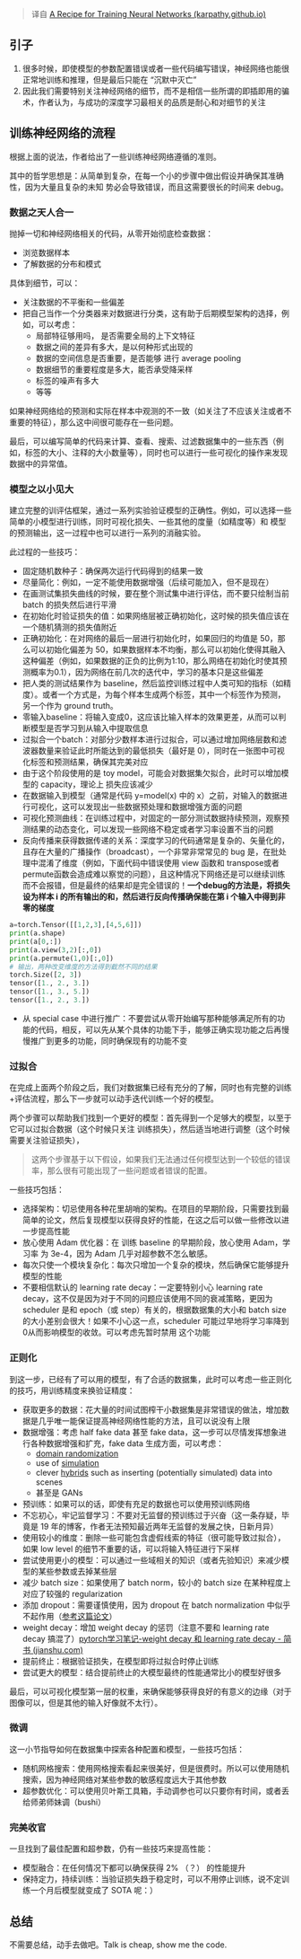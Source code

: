 >译自 [A Recipe for Training Neural Networks (karpathy.github.io)](http://karpathy.github.io/2019/04/25/recipe/)

## 引子 

1. 很多时候，即使模型的参数配置错误或者一些代码编写错误，神经网络也能很正常地训练和推理，但是最后只能在 “沉默中灭亡”
2. 因此我们需要特别关注神经网络的细节，而不是相信一些所谓的即插即用的骗术，作者认为，与成功的深度学习最相关的品质是耐心和对细节的关注

## 训练神经网络的流程

根据上面的说法，作者给出了一些训练神经网络遵循的准则。

其中的哲学思想是：从简单到复杂，在每一个小的步骤中做出假设并确保其准确性，因为大量且复杂的未知 势必会导致错误，而且这需要很长的时间来 debug。

### 数据之天人合一

抛掉一切和神经网络相关的代码，从零开始彻底检查数据：
+ 浏览数据样本
+ 了解数据的分布和模式

具体到细节，可以：
+ 关注数据的不平衡和一些偏差
+ 把自己当作一个分类器来对数据进行分类，这有助于后期模型架构的选择，例如，可以考虑：
	+ 局部特征够用吗， 是否需要全局的上下文特征
	+ 数据之间的差异有多大，是以何种形式出现的
	+ 数据的空间信息是否重要，是否能够 进行 average pooling
	+ 数据细节的重要程度是多大，能否承受降采样
	+ 标签的噪声有多大
	+ 等等

如果神经网络给的预测和实际在样本中观测的不一致（如关注了不应该关注或者不重要的特征），那么这中间很可能存在一些问题。

最后，可以编写简单的代码来计算、查看、搜索、过滤数据集中的一些东西（例如，标签的大小、注释的大小数量等），同时也可以进行一些可视化的操作来发现数据中的异常值。

### 模型之以小见大

建立完整的训评估框架，通过一系列实验验证模型的正确性。例如，可以选择一些简单的小模型进行训练，同时可视化损失、一些其他的度量（如精度等）和 模型的预测输出，这一过程中也可以进行一系列的消融实验。

此过程的一些技巧：
+ 固定随机数种子：确保两次运行代码得到的结果一致
+ 尽量简化：例如，一定不能使用数据增强（后续可能加入，但不是现在）
+ 在画测试集损失曲线的时候，要在整个测试集中进行评估，而不要只绘制当前 batch 的损失然后进行平滑
+ 在初始化时验证损失的值：如果网络层被正确初始化，这时候的损失值应该在一个随机猜测的损失值附近
+ 正确初始化：在对网络的最后一层进行初始化时，如果回归的均值是 50，那么可以初始化偏差为 50，如果数据样本不均衡，那么可以初始化使得其融入这种偏差（例如，如果数据的正负的比例为1:10，那么网络在初始化时使其预测概率为0.1），因为网络在前几次的迭代中，学习的基本只是这些偏差
+ 把人类的测试结果作为 baseline，然后监控训练过程中人类可知的指标（如精度）。或者一个方式是，为每个样本生成两个标签，其中一个标签作为预测，另一个作为 ground truth。
+ 零输入baseline：将输入变成0，这应该比输入样本的效果更差，从而可以判断模型是否学习到从输入中提取信息
+ 过拟合一个batch：对部分少数样本进行过拟合，可以通过增加网络层数和滤波器数量来验证此时所能达到的最低损失（最好是 0），同时在一张图中可视化标签和预测结果，确保其完美对应
+ 由于这个阶段使用的是 toy model，可能会对数据集欠拟合，此时可以增加模型的 capacity，理论上 损失应该减少
+ 在数据输入到模型（通常是代码 y=model(x) 中的 x）之前，对输入的数据进行可视化，这可以发现出一些数据预处理和数据增强方面的问题
+ 可视化预测曲线：在训练过程中，对固定的一部分测试数据持续预测，观察预测结果的动态变化，可以发现一些网络不稳定或者学习率设置不当的问题
+ 反向传播来获得数据传递的关系：深度学习的代码通常是复杂的、矢量化的，且存在大量的广播操作（broadcast），一个非常非常常见的 bug 是，在批处理中混淆了维度（例如，下面代码中错误使用 view 函数和 transpose或者 permute函数会造成难以察觉的问题），且这种情况下网络还是可以继续训练而不会报错，但是最终的结果却是完全错误的！**一个debug的方法是，将损失设为样本  i 的所有输出的和，然后进行反向传播确保能在第 i 个输入中得到非零的梯度**
```python
a=torch.Tensor([[1,2,3],[4,5,6]])
print(a.shape)
print(a[0,:])
print(a.view(3,2)[:,0])
print(a.permute(1,0)[:,0])
# 输出，两种改变维度的方法得到截然不同的结果
torch.Size([2, 3]) 
tensor([1., 2., 3.]) 
tensor([1., 3., 5.]) 
tensor([1., 2., 3.])
```

+ 从 special case 中进行推广：不要尝试从零开始编写那种能够满足所有的功能的代码，相反，可以先从某个具体的功能下手，能够正确实现功能之后再慢慢推广到更多的功能，同时确保现有的功能不变

### 过拟合

在完成上面两个阶段之后，我们对数据集已经有充分的了解，同时也有完整的训练+评估流程，那么下一步就可以动手迭代训练一个好的模型。

两个步骤可以帮助我们找到一个更好的模型：首先得到一个足够大的模型，以至于它可以过拟合数据（这个时候只关注 训练损失），然后适当地进行调整（这个时候需要关注验证损失），
> 这两个步骤基于以下假设，如果我们无法通过任何模型达到一个较低的错误率，那么很有可能出现了一些问题或者错误的配置。

一些技巧包括：
+ 选择架构：切忌使用各种花里胡哨的架构。在项目的早期阶段，只需要找到最简单的论文，然后复现模型以获得良好的性能，在这之后可以做一些修改以进一步提高性能
+ 放心使用 Adam 优化器：在 训练 baseline 的早期阶段，放心使用 Adam，学习率 为 3e-4，因为 Adam 几乎对超参数不怎么敏感。
+ 每次只使一个模块复杂化：每次只增加一个复杂的模块，然后确保它能够提升模型的性能
+ 不要相信默认的 learning rate decay：一定要特别小心 learning rate decay，这不仅是因为对于不同的问题应该使用不同的衰减策略，更因为 scheduler 是和 epoch（或 step）有关的，根据数据集的大小和 batch size 的大小差别会很大！如果不小心这一点，scheduler 可能过早地将学习率降到0从而影响模型的收敛。可以考虑先暂时禁用 这个功能

### 正则化

到这一步，已经有了可以用的模型，有了合适的数据集，此时可以考虑一些正则化的技巧，用训练精度来换验证精度：
+ 获取更多的数据：花大量的时间试图榨干小数据集是非常错误的做法，增加数据是几乎唯一能保证提高神经网络性能的方法，且可以说没有上限
+ 数据增强：考虑 half fake data 甚至 fake data，这一步可以尽情发挥想象进行各种数据增强和扩充，fake data 生成方面，可以考虑：
	+ [domain randomization](https://openai.com/blog/learning-dexterity/)
	+ use of [simulation](http://vladlen.info/publications/playing-data-ground-truth-computer-games/)
	+ clever [hybrids](https://arxiv.org/abs/1708.01642) such as inserting (potentially simulated) data into scenes
	+ 甚至是 GANs
+ 预训练：如果可以的话，即使有充足的数据也可以使用预训练网络
+ 不忘初心，牢记监督学习：不要对无监督的预训练过于兴奋（这一条存疑，毕竟是 19 年的博客，作者无法预知最近两年无监督的发展之快，日新月异）
+ 使用较小的维度：删除一些可能包含虚假线索的特征（很可能导致过拟合），如果 low level 的细节不重要的话，可以将输入特征进行下采样
+ 尝试使用更小的模型：可以通过一些域相关的知识（或者先验知识）来减少模型的某些参数或去掉某些层
+ 减少 batch size：如果使用了 batch norm，较小的 batch size 在某种程度上对应了较强的 regularization
+ 添加 dropout：需要谨慎使用，因为 dropout 在 batch normalization 中似乎不起作用（[参考这篇论文](https://arxiv.org/abs/1801.05134)）
+ weight decay：增加 weight decay 的惩罚（注意不要和 learning rate decay 搞混了）[pytorch学习笔记-weight decay 和 learning rate decay - 简书 (jianshu.com)](https://www.jianshu.com/p/8980c6e576ba)
+ 提前终止：根据验证损失，在模型即将过拟合时停止训练
+ 尝试更大的模型：结合提前终止的大模型最终的性能通常比小的模型好很多

最后，可以可视化模型第一层的权重，来确保能够获得良好的有意义的边缘（对于图像可以，但是其他的输入好像就不太行）。

### 微调

这一小节指导如何在数据集中探索各种配置和模型，一些技巧包括：
+ 随机网格搜索：使用网格搜索看起来很美好，但是很费时。所以可以使用随机搜索，因为神经网络对某些参数的敏感程度远大于其他参数
+ 超参数优化：可以使用贝叶斯工具箱，手动调参也可以只要你有时间，或者丢给师弟师妹调（bushi）

### 完美收官

一旦找到了最佳配置和超参数，仍有一些技巧来提高性能：
+ 模型融合：在任何情况下都可以确保获得 2% （？） 的性能提升
+ 保持定力，持续训练：当验证损失趋于稳定时，可以不用停止训练，说不定训练一个月后模型就变成了 SOTA 呢：）

## 总结

不需要总结，动手去做吧。Talk is cheap, show me the code.